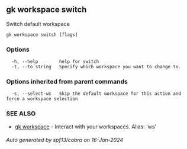 ## gk workspace switch

Switch default workspace

```
gk workspace switch [flags]
```

### Options

```
  -h, --help        help for switch
  -t, --to string   Specify which workspace you want to change to.
```

### Options inherited from parent commands

```
  -s, --select-ws   Skip the default workspace for this action and force a workspace selection
```

### SEE ALSO

* [gk workspace](gk_workspace.md)	 - Interact with your workspaces. Alias: 'ws'

###### Auto generated by spf13/cobra on 16-Jan-2024
